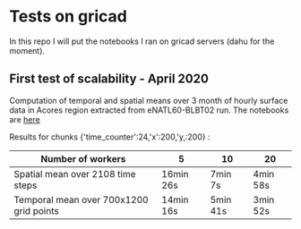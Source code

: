 # Tests on gricad

In this repo I will put the notebooks I ran on gricad servers (dahu for the moment).

## First test of scalability - April 2020

Computation of temporal and spatial means over 3 month of hourly surface data in Acores region extracted from eNATL60-BLBT02 run. The notebooks are [here](https://github.com/AurelieAlbert/test-on-gricad/tree/master/notebooks/first-tests)

Results for chunks {'time_counter':24,'x':200,'y,:200} :

 
| Number of workers   |  5  |  10  |  20  |
|---|---|---|---|
|  Spatial mean over 2108 time steps | 16min 26s  |  7min 7s  | 4min 58s  |
| Temporal mean over 700x1200 grid points  |  14min 16s  | 5min 41s  | 3min 52s  |
